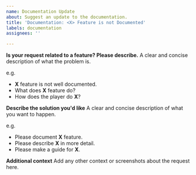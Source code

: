```yaml
---
name: Documentation Update
about: Suggest an update to the documentation.
title: 'Documentation: <X> Feature is not Documented'
labels: documentation
assignees: ''

---
```


**Is your request related to a feature? Please describe.**
A clear and concise description of what the problem is. 

e.g. 
- **X** feature is not well documented.
- What does **X** feature do?
- How does the player do **X**?

**Describe the solution you'd like**
A clear and concise description of what you want to happen.

e.g.
- Please document **X** feature.
- Please describe **X** in more detail.
- Please make a guide for **X**.

**Additional context**
Add any other context or screenshots about the request here.